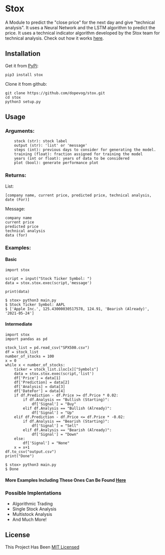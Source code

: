 # Stox
 A Module to predict the "close price" for the next day and give "technical analysis". It 
 uses a Neural Network and the LSTM algorithm to predict the price. It uses a technical 
 indicator algorithm developed by the Stox team for technical analysis. Check out how it works [here](https://github.com/cstox/stox/blob/main/Workings.md).

## Installation
Get it from [PyPi](https://pypi.org/project/stox/):
```
pip3 install stox
```
Clone it from github:
```
git clone https://github.com/dopevog/stox.git
cd stox
python3 setup.py
```

## Usage
### Arguments:
```
    stock (str): stock label
    output (str): 'list' or 'message'
    steps (int): previous days to consider for generating the model.
    training (float): fraction assigned for training the model
    years (int or float): years of data to be considered
    plot (bool): generate performance plot
```

### Returns:
List: 
```
[company name, current price, predicted price, technical analysis, date (For)]
```
Message:
```
company name
current price
predicted price
technical analysis
data (for)
```

### Examples:
#### Basic
```
import stox

script = input("Stock Ticker Symbol: ")
data = stox.stox.exec(script,'message')

print(data)
```
```
$ stox> python3 main.py
$ Stock Ticker Symbol: AAPL
$ ['Apple Inc.', 125.43000030517578, 124.91, 'Bearish (Already)', '2021-05-24']
```
#### Intermediate
```
import stox
import pandas as pd

stock_list = pd.read_csv("SPX500.csv")
df = stock_list
number_of_stocks = 100
x = 0
while x < number_of_stocks:
    ticker = stock_list.iloc[x]["Symbols"]
    data = stox.stox.exec(script,'list')
    df['Price'] = data[1]
    df['Prediction] = data[2]
    df['Analysis] = data[3]
    df['DateFor'] = data[4]
    if df.Prediction - df.Price >= df.Price * 0.02:
        if df.Analysis == "Bullish (Starting)":
            df['Signal'] = "Buy"
        elif df.Analysis == "Bullish (Already)":
            df['Signal'] = "Up"
    elif df.Prediction - df.Price <= df.Price * -0.02:
        if df.Analysis == "Bearish (Starting)":
            df['Signal'] = "Sell"
        elif df.Analysis == "Bearish (Already)":
            df['Signal'] = "Down"
    else:
        df['Signal'] = "None"
    x = x+1
df.to_csv("output.csv")
print("Done")
```
```
$ stox> python3 main.py
$ Done
```
#### More Examples Including These Ones Can Be Found [Here](https://github.com/cstox/stox/tree/main/Examples)

### Possible Implentations
* Algorithmic Trading
* Single Stock Analysis
* Multistock Analysis
* And Much More!

## License
This Project Has Been [MIT Licensed](https://github.com/cstox/stox/blob/main/License.txt)
